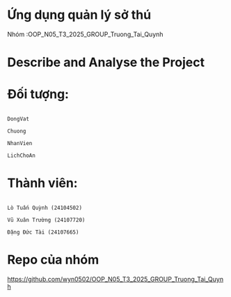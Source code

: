 # Ứng dụng quản lý sở thú
Nhóm :OOP_N05_T3_2025_GROUP_Truong_Tai_Quynh
# Describe and Analyse the Project
# Đối tượng:
```

DongVat

Chuong

NhanVien

LichChoAn

```

# Thành viên:
```

Lò Tuấn Quỳnh (24104502)

Vũ Xuân Trường (24107720)

Đặng Đức Tài (24107665)

```

# Repo của nhóm

https://github.com/wyn0502/OOP_N05_T3_2025_GROUP_Truong_Tai_Quynh
